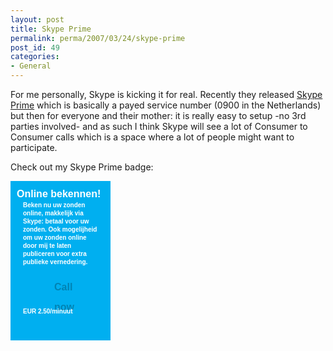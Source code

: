 ```yaml
---
layout: post
title: Skype Prime
permalink: perma/2007/03/24/skype-prime
post_id: 49
categories:
- General
---
```


For me personally, Skype is kicking it for real. Recently they released <a
href="http://share.skype.com/sites/en/2007/03/skype_prime_beta_introducing_t.html">Skype
Prime</a> which is basically a payed service number (0900 in the Netherlands)
but then for everyone and their mother: it is really easy to setup -no 3rd
parties involved- and as such I think Skype will see a lot of Consumer to
Consumer calls which is a space where a lot of people might want to
participate. 

Check out my Skype Prime badge:

<div id="skype-prime" style="width: 160px !important; overflow: hidden !important; background: #00aff0 url(http://download.skype.com/share/skypeprime/snippet_top.png) top left no-repeat !important; padding: 0 !important;"><h1 style="color: white !important; font: 16px/1.4 Arial, sans-serif; font-weight: bold !important; margin: 0 !important; padding: 10px 10px 2px 10px !important;">Online bekennen!

<p style="color: white !important; font: 10px/1.3 'Lucida Grande', Verdana, sans-serif !important; font-weight: bold !important; padding: 0 10px 2px 10px !important; margin: 0 !important;">Beken nu uw zonden online, makkelijk via Skype: betaal voor uw zonden. Ook mogelijheid om uw zonden online door mij te laten publiceren voor extra publieke vernedering.

<a href="http://www.skype.com/go/joinskypeprime?call&skypename=ojilles" title="Use Skype to call now" style="height: 32px !important; display: block !important; font: 16px Arial, sans-serif !important; font-weight: bold !important; text-decoration: none !important; background: transparent url(http://download.skype.com/share/skypeprime/snippet_button.png) top left no-repeat !important; padding: 0 5px 0 50px !important; margin: 10px 10px 0 10px !important; color: #0083b3 !important; line-height: 32px !important;">Call now</a><p style="margin: 10px 0 5px 0 !important; color: white !important; font: 10px/1.3 'Lucida Grande', Verdana, sans-serif !important; font-weight: bold !important; padding: 0 10px 0 10px !important;">EUR 2.50/minuut

<div style="margin-top: 0 !important; background: #00aff0 url(http://download.skype.com/share/skypeprime/snippet_bottom.png) bottom left no-repeat !important; padding-top: 13px;"><div style="float: left !important; width: 10px !important; height: 20px !important;"></div><a href="http://www.skype.com/?cm_mmc=skype-_-public-_-snippet-_-tag" style="display: block !important; float: right; height: 20px !important; width: 50px !important;" title="Free international calls when you call friends on Skype"></a><div style="clear: both !important;"></div></div></div>
